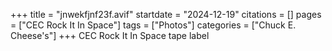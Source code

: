 +++
title = "jnwekfjnf23f.avif"
startdate = "2024-12-19"
citations = []
pages = ["CEC Rock It In Space"]
tags = ["Photos"]
categories = ["Chuck E. Cheese's"]
+++
CEC Rock It In Space tape label
